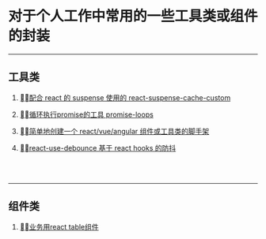 # 对于个人工作中常用的一些工具类或组件的封装

------

## 工具类
  1. [配合 react 的 suspense 使用的 react-suspense-cache-custom](https://github.com/y805939188/personal-common-tool-and-components/tree/master/utils/react-suspense-cache)

  2. [循环执行promise的工具 promise-loops](https://github.com/y805939188/personal-common-tool-and-components/tree/master/utils/promise-loops)

  3. [简单地创建一个 react/vue/angular 组件或工具类的脚手架](https://github.com/y805939188/elf-cli)

  4. [react-use-debounce 基于 react hooks 的防抖](https://github.com/y805939188/personal-common-tool-and-components/tree/master/utils/react-use-hooks/react-use-debounce)
</br>
</br>

---

## 组件类
  1. [业务用react table组件](https://github.com/y805939188/personal-common-tool-and-components/tree/master/components/custom-react-table-component)
